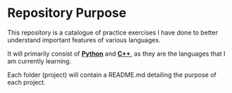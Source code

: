 # Repository Purpose

This repository is a catalogue of practice exercises I have done to better understand important features of various languages.

It will primarily consist of **[Python](https://www.python.org/)** and **[C++](http://www.cplusplus.com/)**, as they are the languages that I am currently learning.

Each folder (project) will contain a README.md detailing the purpose of each project.